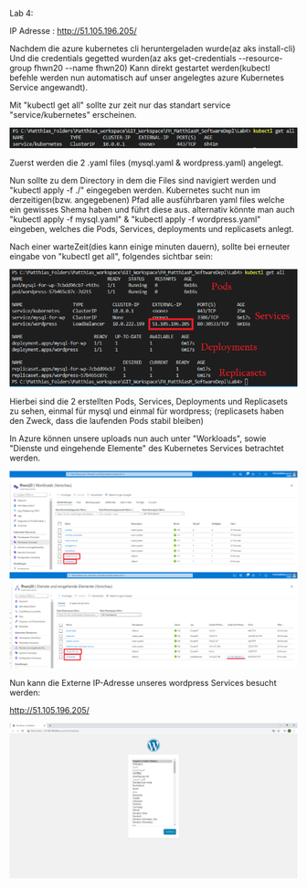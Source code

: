 Lab 4:

IP Adresse : http://51.105.196.205/

Nachdem die azure kubernetes cli heruntergeladen wurde(az aks install-cli)
Und die credentials gegetted wurden(az aks get-credentials --resource-group fhwn20 --name fhwn20)
Kann direkt gestartet werden(kubectl befehle werden nun automatisch auf unser angelegtes azure Kubernetes Service angewandt).

Mit "kubectl get all" sollte zur zeit nur das standart service "service/kubernetes" erscheinen.

![get all before command](https://github.com/MatthiasMan/FH_MatthiasM_SoftwareDepl/blob/main/Lab4/getllstart.PNG?raw=true)

Zuerst werden die 2 .yaml files (mysql.yaml & wordpress.yaml) angelegt.

Nun sollte zu dem Directory in dem die Files sind navigiert werden und 
"kubectl apply -f ./" eingegeben werden.
Kubernetes sucht nun im derzeitigen(bzw. angegebenen) Pfad alle ausführbaren yaml files welche ein gewisses Shema haben und führt diese aus.
alternativ könnte man auch "kubectl apply -f mysql.yaml" & "kubectl apply -f wordpress.yaml" eingeben, welches die Pods, Services, deployments und replicasets anlegt.

Nach einer warteZeit(dies kann einige minuten dauern), sollte bei erneuter eingabe von "kubectl get all", folgendes sichtbar sein:

![cluster](https://github.com/MatthiasMan/FH_MatthiasM_SoftwareDepl/blob/main/Lab4/Cluster.PNG?raw=true)

Hierbei sind die 2 erstellten Pods, Services, Deployments und Replicasets zu sehen, einmal für mysql und einmal für wordpress;
(replicasets haben den Zweck, dass die laufenden Pods stabil bleiben)

In Azure können unsere uploads nun auch unter "Workloads", sowie "Dienste und eingehende Elemente" des Kubernetes Services betrachtet werden.

![workloads](https://github.com/MatthiasMan/FH_MatthiasM_SoftwareDepl/blob/main/Lab4/workloads.PNG?raw=true)
![dienste](https://github.com/MatthiasMan/FH_MatthiasM_SoftwareDepl/blob/main/Lab4/dienste.PNG?raw=true)

Nun kann die Externe IP-Adresse unseres wordpress Services besucht werden:
 
http://51.105.196.205/

![dienste](https://github.com/MatthiasMan/FH_MatthiasM_SoftwareDepl/blob/main/Lab4/Screenshot.PNG?raw=true)
